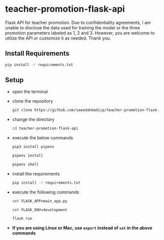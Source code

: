# teacher-promotion-flask-api
Flask API for teacher promotion. Due to confidentiality agreements, I am unable to disclose the data used for training the model or the three promotion parameters labeled as 1, 2 and 3. However, you are welcome to utilize the API or customize it as needed. Thank you.

## Install Requirements
```bash
pip install -r requirements.txt
```



## Setup
- open the terminal
- clone the repository
	```bash
	git clone https://github.com/saeedahmadicp/teacher-promotion-flask-api.git
	```
- change the directory

	```bash
	cd teacher-promotion-flask-api
	```
- execute the below commands
 	```bash
	pip3 install pipenv
	```
	```bash
	pipenv install
	```
	```bash
	pipenv shell
	```
	
- install the requirements 
	```bash
	pip install -r requirements.txt
	```

- execute the following commands
	```bash
	set FLASK_APP=main_app.py
	```
	```bash
 	set FLASK_ENV=development
	```
	```bash
 	flask run
	```
	
- **If you are using Linux or Mac, use `export` instead of `set` in the above commands**
